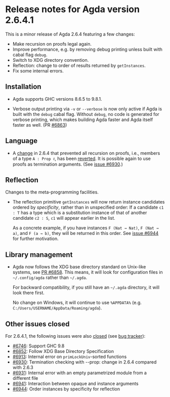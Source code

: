 Release notes for Agda version 2.6.4.1
======================================

This is a minor release of Agda 2.6.4 featuring a few changes:

- Make recursion on proofs legal again.
- Improve performance, e.g. by removing debug printing unless built with cabal flag `debug`.
- Switch to XDG directory convention.
- Reflection: change to order of results returned by `getInstances`.
- Fix some internal errors.

Installation
------------

* Agda supports GHC versions 8.6.5 to 9.8.1.

* Verbose output printing via `-v` or `--verbose` is now only active if Agda is built with the `debug` cabal flag.
  Without `debug`, no code is generated for verbose printing, which makes building Agda faster and Agda itself
  faster as well. (PR [#6863](https://github.com/agda/agda/pull/6863))

Language
--------

* A [change](https://github.com/agda/agda/pull/6639) in 2.6.4 that prevented all recursion on proofs,
  i.e., members of a type `A : Prop ℓ`, has been [reverted](https://github.com/agda/agda/pull/6936).
  It is possible again to use proofs as termination arguments.
  (See [issue #6930](https://github.com/agda/agda/issues/6930).)

Reflection
----------

Changes to the meta-programming facilities.

* The reflection primitive `getInstances` will now return instance
  candidates ordered by _specificity_, rather than in unspecified order:
  If a candidate `c1 : T` has a type which is a substitution instance of
  that of another candidate `c2 : S`, `c1` will appear earlier in the
  list.

  As a concrete example, if you have instances `F (Nat → Nat)`, `F (Nat
  → a)`, and `F (a → b)`, they will be returned in this order. See
  [issue #6944](https://github.com/agda/agda/issues/6944) for further
  motivation.

Library management
------------------

* Agda now follows the XDG base directory standard on Unix-like systems,
  see [PR #6858](https://github.com/agda/agda/pull/6858).
  This means, it will look for configuration files in `~/.config/agda` rather than `~/.agda`.

  For backward compatibility, if you still have an `~/.agda` directory, it will look there first.

  No change on Windows, it will continue to use `%APPDATA%` (e.g. `C:/Users/USERNAME/AppData/Roaming/agda`).


Other issues closed
-------------------

For 2.6.4.1, the following issues were also
[closed](https://github.com/agda/agda/issues?q=is%3Aissue+milestone%3A2.6.4.1+is%3Aclosed)
(see [bug tracker](https://github.com/agda/agda/issues)):

- [#6746](https://github.com/agda/agda/issues/6746): Support GHC 9.8
- [#6852](https://github.com/agda/agda/issues/6852): Follow XDG Base Directory Specification
- [#6913](https://github.com/agda/agda/issues/6913): Internal error on `primLockUniv`-sorted functions
- [#6930](https://github.com/agda/agda/issues/6930): Termination checking with --prop: change in 2.6.4 compared with 2.6.3
- [#6931](https://github.com/agda/agda/issues/6931): Internal error with an empty parametrized module from a different file
- [#6941](https://github.com/agda/agda/issues/6941): Interaction between opaque and instance arguments
- [#6944](https://github.com/agda/agda/issues/6944): Order instances by specificity for reflection
